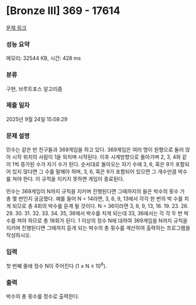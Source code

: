 # [Bronze III] 369 - 17614 

[문제 링크](https://www.acmicpc.net/problem/17614) 

### 성능 요약

메모리: 32544 KB, 시간: 428 ms

### 분류

구현, 브루트포스 알고리즘

### 제출 일자

2025년 9월 24일 15:08:29

### 문제 설명

<p>민수는 같은 반 친구들과 369게임을 하고 있다. 369게임은 여러 명이 원형으로 둘러 앉아 시작 위치의 사람이 1을 외치며 시작된다. 이후 시계방향으로 돌아가며 2, 3, 4와 같이 1씩 증가된 수가 자기 수가 된다. 순서대로 돌아오는 자기 수에 3, 6, 혹은 9가 포함되어 있지 않다면 그 수를 말해야 하며, 3, 6, 혹은 9가 포함되어 있으면 그 개수만큼 박수를 쳐야 한다. 이 규칙을 지키지 못하면 게임이 종료된다.</p>

<p>민수는 369게임이 N까지 규칙을 지키며 진행된다면 그때까지의 들은 박수의 횟수 가 총 몇 번인지 궁금했다. 예를 들어 N = 14라면, 3, 6, 9, 13에서 각각 한 번의 박 수를 치게 되므로 총 4회의 박수를 듣게 될 것이다. N = 36이라면 3, 6, 9, 13, 16. 19. 23. 26. 29. 30. 31. 32. 33. 34. 35, 36에서 박수를 치게 되는데 33, 36에서는 각 각 두 번 박수를 쳐야 하므로 총 18회가 된다. 1 이상의 정수 N에 대하여 369게임을 N까지 규칙을 지키며 진행된다면 그때까지 듣게 되는 박수의 총 횟수를 계산하여 출력하는 프로그램을 작성하시오.</p>

### 입력 

 <p>첫 번째 줄에 정수 N이 주어진다 (1 ≤ N ≤ 10<sup>6</sup>).</p>

### 출력 

 <p>박수의 총 횟수를 정수로 출력한다.</p>

